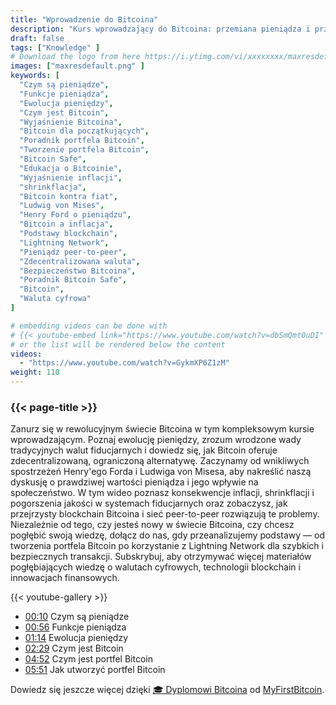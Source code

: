 ```yaml
---
title: "Wprowadzenie do Bitcoina"
description: "Kurs wprowadzający do Bitcoina: przemiana pieniądza i przyszłość waluty"
draft: false
tags: ["Knowledge" ]
# Download the logo from here https://i.ytimg.com/vi/xxxxxxxx/maxresdefault.jpg
images: ["maxresdefault.png" ]
keywords: [
  "Czym są pieniądze",
  "Funkcje pieniądza",
  "Ewolucja pieniędzy",
  "Czym jest Bitcoin",
  "Wyjaśnienie Bitcoina",
  "Bitcoin dla początkujących",
  "Poradnik portfela Bitcoin",
  "Tworzenie portfela Bitcoin",
  "Bitcoin Safe",
  "Edukacja o Bitcoinie",
  "Wyjaśnienie inflacji",
  "shrinkflacja",
  "Bitcoin kontra fiat",
  "Ludwig von Mises",
  "Henry Ford o pieniądzu",
  "Bitcoin a inflacja",
  "Podstawy blockchain",
  "Lightning Network",
  "Pieniądz peer-to-peer",
  "Zdecentralizowana waluta",
  "Bezpieczeństwo Bitcoina",
  "Poradnik Bitcoin Safe",
  "Bitcoin",
  "Waluta cyfrowa"
]

# embedding videos can be done with 
# {{< youtube-embed link="https://www.youtube.com/watch?v=dbSmQmt0uDI" >}}
# or the list will be rendered below the content
videos:
  - "https://www.youtube.com/watch?v=GykmXP6Z1zM"
weight: 110
---
```


### {{< page-title >}}  

Zanurz się w rewolucyjnym świecie Bitcoina w tym kompleksowym kursie wprowadzającym. Poznaj ewolucję pieniędzy, zrozum wrodzone wady tradycyjnych walut fiducjarnych i dowiedz się, jak Bitcoin oferuje zdecentralizowaną, ograniczoną alternatywę. Zaczynamy od wnikliwych spostrzeżeń Henry'ego Forda i Ludwiga von Misesa, aby nakreślić naszą dyskusję o prawdziwej wartości pieniądza i jego wpływie na społeczeństwo. W tym wideo poznasz konsekwencje inflacji, shrinkflacji i pogorszenia jakości w systemach fiducjarnych oraz zobaczysz, jak przejrzysty blockchain Bitcoina i sieć peer-to-peer rozwiązują te problemy. Niezależnie od tego, czy jesteś nowy w świecie Bitcoina, czy chcesz pogłębić swoją wiedzę, dołącz do nas, gdy przeanalizujemy podstawy — od tworzenia portfela Bitcoin po korzystanie z Lightning Network dla szybkich i bezpiecznych transakcji. Subskrybuj, aby otrzymywać więcej materiałów pogłębiających wiedzę o walutach cyfrowych, technologii blockchain i innowacjach finansowych.


{{< youtube-gallery >}} 

 
- [00:10](https://www.youtube.com/watch?v=GykmXP6Z1zM&t=10s) Czym są pieniądze 
- [00:56](https://www.youtube.com/watch?v=GykmXP6Z1zM&t=56s) Funkcje pieniądza 
- [01:14](https://www.youtube.com/watch?v=GykmXP6Z1zM&t=74s) Ewolucja pieniędzy 
- [02:29](https://www.youtube.com/watch?v=GykmXP6Z1zM&t=149s) Czym jest Bitcoin 
- [04:52](https://www.youtube.com/watch?v=GykmXP6Z1zM&t=292s) Czym jest portfel Bitcoin 
- [05:51](https://www.youtube.com/watch?v=GykmXP6Z1zM&t=351s) Jak utworzyć portfel Bitcoin



Dowiedz się jeszcze więcej dzięki [🎓 Dyplomowi Bitcoina](https://github.com/MyFirstBitcoin/Bitcoin-Diploma-2025/blob/main/Bitcoin%20Diploma%20-%202025%20-%20PDF.pdf) od [MyFirstBitcoin](https://github.com/MyFirstBitcoin/).
